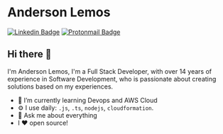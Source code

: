 # Anderson Lemos 
[![Linkedin Badge](https://img.shields.io/badge/-andersonlemos-blue?style=flat-square&logo=Linkedin&logoColor=white&link=https://www.linkedin.com/in/andersonlemos/)](https://www.linkedin.com/in/andersonlemos/)
[![Protonmail Badge](https://img.shields.io/badge/alemos-@protonmail.com-blue?style=flat-circle&logo=protonmail&logoColor=white&link=mailto:alemos@protonmail.com)](alemos@protonmail.com)

## Hi there 👋

I'm Anderson Lemos, I'm a Full Stack Developer, with over 14 years of experience in Software Development,  who is passionate about creating solutions based on my experiences.

- 🌱 I’m currently learning Devops and AWS Cloud
- ⚙️ I use daily: `.js`, `.ts`, `nodejs`, `cloudformation`.
- 💬 Ask me about everything
- I :heart: open source!
